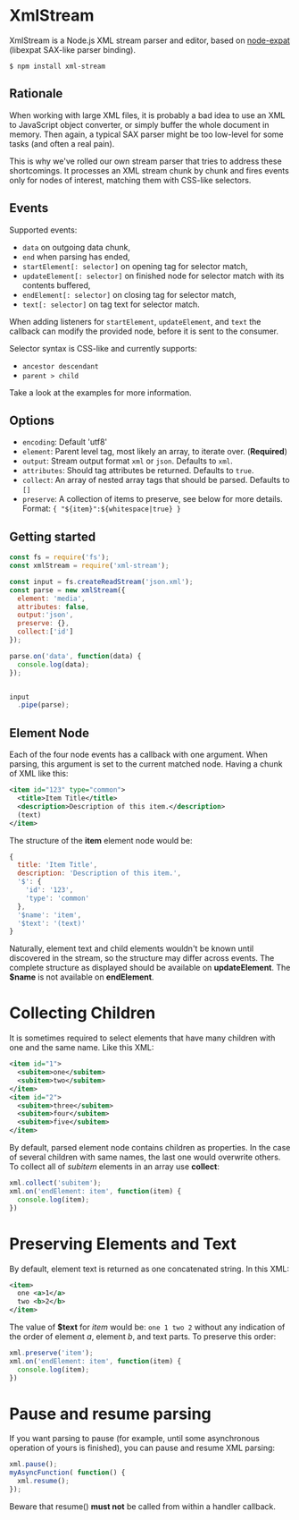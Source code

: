 # XmlStream

XmlStream is a Node.js XML stream parser and editor, based on
[node-expat](https://github.com/astro/node-expat) (libexpat SAX-like parser
binding).

    $ npm install xml-stream

## Rationale

When working with large XML files, it is probably a bad idea to use an XML to
JavaScript object converter, or simply buffer the whole document in memory.
Then again, a typical SAX parser might be too low-level for some tasks (and
often a real pain).

This is why we've rolled our own stream parser that tries to address these
shortcomings. It processes an XML stream chunk by chunk and fires events only
for nodes of interest, matching them with CSS-like selectors.

## Events

Supported events:

* `data` on outgoing data chunk,
* `end` when parsing has ended,
* `startElement[: selector]` on opening tag for selector match,
* `updateElement[: selector]` on finished node for selector match
  with its contents buffered,
* `endElement[: selector]` on closing tag for selector match,
* `text[: selector]` on tag text for selector match.

When adding listeners for `startElement`, `updateElement`, and `text` the
callback can modify the provided node, before it is sent to the consumer.

Selector syntax is CSS-like and currently supports:

* `ancestor descendant`
* `parent > child`

Take a look at the examples for more information.

## Options

* `encoding`: Default 'utf8'
* `element`: Parent level tag, most likely an array, to iterate over. (**Required**)
* `output`: Stream output format `xml` or `json`. Defaults to `xml`.
* `attributes`: Should tag attributes be returned. Defaults to `true`.
* `collect`: An array of nested array tags that should be parsed. Defaults to `[]`
* `preserve`: A collection of items to preserve, see below for more details. Format: `{ "${item}":${whitespace|true} }`

## Getting started
```javascript
const fs = require('fs');
const xmlStream = require('xml-stream');

const input = fs.createReadStream('json.xml');
const parse = new xmlStream({
  element: 'media',
  attributes: false,
  output:'json',
  preserve: {},
  collect:['id']
});

parse.on('data', function(data) {
  console.log(data);
});


input
  .pipe(parse);
```

## Element Node

Each of the four node events has a callback with one argument. When parsing,
this argument is set to the current matched node. Having a chunk of XML like
this:

```xml
<item id="123" type="common">
  <title>Item Title</title>
  <description>Description of this item.</description>
  (text)
</item>
```

The structure of the **item** element node would be:

```javascript
{
  title: 'Item Title',
  description: 'Description of this item.',
  '$': {
    'id': '123',
    'type': 'common'
  },
  '$name': 'item',
  '$text': '(text)'
}
```

Naturally, element text and child elements wouldn't be known until discovered
in the stream, so the structure may differ across events. The complete
structure as displayed should be available on **updateElement**. The **$name**
is not available on **endElement**.

# Collecting Children

It is sometimes required to select elements that have many children with
one and the same name. Like this XML:

```xml
<item id="1">
  <subitem>one</subitem>
  <subitem>two</subitem>
</item>
<item id="2">
  <subitem>three</subitem>
  <subitem>four</subitem>
  <subitem>five</subitem>
</item>
```

By default, parsed element node contains children as properties. In the case
of several children with same names, the last one would overwrite others.
To collect all of *subitem* elements in an array use **collect**:

```javascript
xml.collect('subitem');
xml.on('endElement: item', function(item) {
  console.log(item);
})
```

# Preserving Elements and Text

By default, element text is returned as one concatenated string. In this XML:

```xml
<item>
  one <a>1</a>
  two <b>2</b>
</item>
```

The value of **$text** for *item* would be: `one 1 two 2` without any
indication of the order of element *a*, element *b*, and text parts.
To preserve this order:

```javascript
xml.preserve('item');
xml.on('endElement: item', function(item) {
  console.log(item);
})
```

# Pause and resume parsing

If you want parsing to pause (for example, until some asynchronous operation 
of yours is finished), you can pause and resume XML parsing:
```javascript
xml.pause();
myAsyncFunction( function() {
  xml.resume();
});
```
Beware that resume() **must not** be called from within a handler callback.


